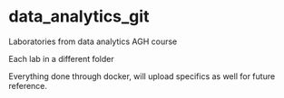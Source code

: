 # data_analytics_git
Laboratories from data analytics AGH course

Each lab in a different folder

Everything done through docker, will upload specifics as well for future reference.

